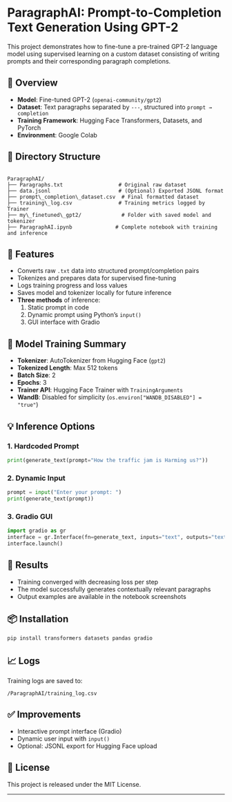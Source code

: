 
# ParagraphAI: Prompt-to-Completion Text Generation Using GPT-2

This project demonstrates how to fine-tune a pre-trained GPT-2 language model using supervised learning on a custom dataset consisting of writing prompts and their corresponding paragraph completions.

## 📘 Overview

- **Model**: Fine-tuned GPT-2 (`openai-community/gpt2`)
- **Dataset**: Text paragraphs separated by `---`, structured into `prompt → completion`
- **Training Framework**: Hugging Face Transformers, Datasets, and PyTorch
- **Environment**: Google Colab

## 📁 Directory Structure

```

ParagraphAI/
├── Paragraphs.txt                  # Original raw dataset
├── data.jsonl                      # (Optional) Exported JSONL format
├── prompt\_completion\_dataset.csv  # Final formatted dataset
├── training\_log.csv               # Training metrics logged by Trainer
├── my\_finetuned\_gpt2/             # Folder with saved model and tokenizer
├── ParagraphAI.ipynb              # Complete notebook with training and inference

````

## 🚀 Features

- Converts raw `.txt` data into structured prompt/completion pairs
- Tokenizes and prepares data for supervised fine-tuning
- Logs training progress and loss values
- Saves model and tokenizer locally for future inference
- **Three methods** of inference:
  1. Static prompt in code
  2. Dynamic prompt using Python’s `input()`
  3. GUI interface with Gradio

## 🧠 Model Training Summary

- **Tokenizer**: AutoTokenizer from Hugging Face (`gpt2`)
- **Tokenized Length**: Max 512 tokens
- **Batch Size**: 2
- **Epochs**: 3
- **Trainer API**: Hugging Face Trainer with `TrainingArguments`
- **WandB**: Disabled for simplicity (`os.environ["WANDB_DISABLED"] = "true"`)

## 💡 Inference Options

### 1. Hardcoded Prompt
```python
print(generate_text(prompt="How the traffic jam is Harming us?"))
````

### 2. Dynamic Input

```python
prompt = input("Enter your prompt: ")
print(generate_text(prompt))
```

### 3. Gradio GUI

```python
import gradio as gr
interface = gr.Interface(fn=generate_text, inputs="text", outputs="text", title="ParagraphAI Generator")
interface.launch()
```

## 🧪 Results

* Training converged with decreasing loss per step
* The model successfully generates contextually relevant paragraphs
* Output examples are available in the notebook screenshots

## 📦 Installation

```bash
pip install transformers datasets pandas gradio
```

## 📈 Logs

Training logs are saved to:

```
/ParagraphAI/training_log.csv
```

## ✅ Improvements

* Interactive prompt interface (Gradio)
* Dynamic user input with `input()`
* Optional: JSONL export for Hugging Face upload

## 📜 License

This project is released under the MIT License.

---

